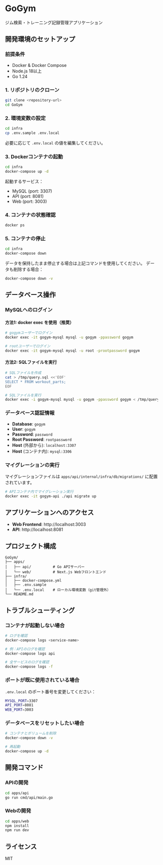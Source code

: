 # GoGym

ジム検索・トレーニング記録管理アプリケーション

## 開発環境のセットアップ

### 前提条件

- Docker & Docker Compose
- Node.js 18以上
- Go 1.24

### 1. リポジトリのクローン

```bash
git clone <repository-url>
cd GoGym
```

### 2. 環境変数の設定

```bash
cd infra
cp .env.sample .env.local
```

必要に応じて `.env.local` の値を編集してください。

### 3. Dockerコンテナの起動

```bash
cd infra
docker-compose up -d
```

起動するサービス：
- MySQL (port: 3307)
- API (port: 8081)
- Web (port: 3003)

### 4. コンテナの状態確認

```bash
docker ps
```

### 5. コンテナの停止

```bash
cd infra
docker-compose down
```

データを保持したまま停止する場合は上記コマンドを使用してください。
データも削除する場合：

```bash
docker-compose down -v
```

## データベース操作

### MySQLへのログイン

#### 方法1: docker exec を使用（推奨）

```bash
# gogymユーザーでログイン
docker exec -it gogym-mysql mysql -u gogym -ppassword gogym

# rootユーザーでログイン
docker exec -it gogym-mysql mysql -u root -prootpassword gogym
```

#### 方法2: SQLファイルを実行

```bash
# SQLファイルを作成
cat > /tmp/query.sql <<'EOF'
SELECT * FROM workout_parts;
EOF

# SQLファイルを実行
docker exec -i gogym-mysql mysql -u gogym -ppassword gogym < /tmp/query.sql
```

### データベース認証情報

- **Database**: `gogym`
- **User**: `gogym`
- **Password**: `password`
- **Root Password**: `rootpassword`
- **Host** (外部から): `localhost:3307`
- **Host** (コンテナ内): `mysql:3306`

### マイグレーションの実行

マイグレーションファイルは `apps/api/internal/infra/db/migrations/` に配置されています。

```bash
# APIコンテナ内でマイグレーション実行
docker exec -it gogym-api ./api migrate up
```

## アプリケーションへのアクセス

- **Web Frontend**: http://localhost:3003
- **API**: http://localhost:8081

## プロジェクト構成

```
GoGym/
├── apps/
│   ├── api/          # Go APIサーバー
│   └── web/          # Next.js Webフロントエンド
├── infra/
│   ├── docker-compose.yml
│   ├── .env.sample
│   └── .env.local    # ローカル環境変数（git管理外）
└── README.md
```

## トラブルシューティング

### コンテナが起動しない場合

```bash
# ログを確認
docker-compose logs <service-name>

# 例：APIのログを確認
docker-compose logs api

# 全サービスのログを確認
docker-compose logs -f
```

### ポートが既に使用されている場合

`.env.local` のポート番号を変更してください：

```bash
MYSQL_PORT=3307
API_PORT=8081
WEB_PORT=3003
```

### データベースをリセットしたい場合

```bash
# コンテナとボリュームを削除
docker-compose down -v

# 再起動
docker-compose up -d
```

## 開発コマンド

### APIの開発

```bash
cd apps/api
go run cmd/api/main.go
```

### Webの開発

```bash
cd apps/web
npm install
npm run dev
```

## ライセンス

MIT
